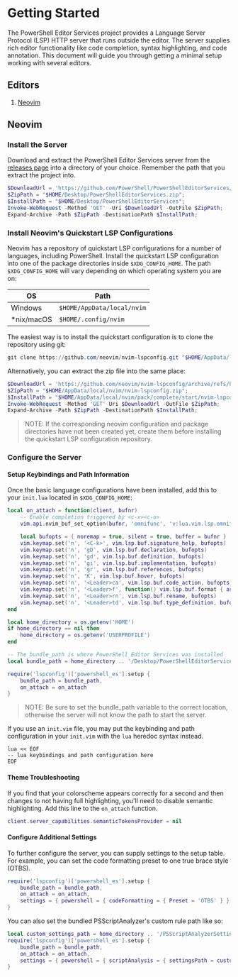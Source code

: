 # Getting Started
The PowerShell Editor Services project provides a Language Server Protocol (LSP)
HTTP server that runs outside the editor.  The server supplies rich editor
functionality like code completion, syntax highlighting, and code annotation.
This document will guide you through getting a minimal setup working with
several editors.

## Editors
1. [Neovim](#neovim)

## Neovim

### Install the Server
Download and extract the PowerShell Editor Services server from the
[releases page](https://github.com/PowerShell/PowerShellEditorServices/releases)
into a directory of your choice.  Remember the path that you extract the
project into.
```powershell
$DownloadUrl = 'https://github.com/PowerShell/PowerShellEditorServices/releases/latest/download/PowerShellEditorServices.zip';
$ZipPath = "$HOME/Desktop/PowerShellEditorServices.zip";
$InstallPath = "$HOME/Desktop/PowerShellEditorServices";
Invoke-WebRequest -Method 'GET' -Uri $DownloadUrl -OutFile $ZipPath;
Expand-Archive -Path $ZipPath -DestinationPath $InstallPath;
```

### Install Neovim's Quickstart LSP Configurations
Neovim has a repository of quickstart LSP configurations for a number of
languages, including PowerShell.  Install the quickstart LSP configuration into
one of the package directories inside `$XDG_CONFIG_HOME`.  The path
`$XDG_CONFIG_HOME` will vary depending on which operating system you are on:

| OS         | Path                       |
| ---------- | -------------------------- |
| Windows    | `$HOME/AppData/local/nvim` |
| *nix/macOS | `$HOME/.config/nvim`       |

The easiest way is to install the quickstart configuration is to clone the
repository using git:
```powershell
git clone https://github.com/neovim/nvim-lspconfig.git "$HOME/AppData/local/nvim/pack/complete/start/nvim-lspconfig"
```

Alternatively, you can extract the zip file into the same place:
```powershell
$DownloadUrl = 'https://github.com/neovim/nvim-lspconfig/archive/refs/heads/master.zip';
$ZipPath = "$HOME/AppData/local/nvim/nvim-lspconfig.zip";
$InstallPath = "$HOME/AppData/local/nvim/pack/complete/start/nvim-lspconfig";
Invoke-WebRequest -Method 'GET' Uri $DownloadUrl -OutFile $ZipPath;
Expand-Archive -Path $ZipPath -DestinationPath $InstallPath;
```

> NOTE: If the corresponding neovim configuration and package directories have
> not been created yet, create them before installing the quickstart LSP
> configuration repository.

### Configure the Server

#### Setup Keybindings and Path Information
Once the basic language configurations have been installed, add this to your
`init.lua` located in `$XDG_CONFIG_HOME`:
```lua
local on_attach = function(client, bufnr)
	-- Enable completion triggered by <c-x><c-o>
	vim.api.nvim_buf_set_option(bufnr, 'omnifunc', 'v:lua.vim.lsp.omnifunc')

	local bufopts = { noremap = true, silent = true, buffer = bufnr }
	vim.keymap.set('n', '<C-k>', vim.lsp.buf.signature_help, bufopts)
	vim.keymap.set('n', 'gD', vim.lsp.buf.declaration, bufopts)
	vim.keymap.set('n', 'gd', vim.lsp.buf.definition, bufopts)
	vim.keymap.set('n', 'gi', vim.lsp.buf.implementation, bufopts)
	vim.keymap.set('n', 'gr', vim.lsp.buf.references, bufopts)
	vim.keymap.set('n', 'K', vim.lsp.buf.hover, bufopts)
	vim.keymap.set('n', '<Leader>ca', vim.lsp.buf.code_action, bufopts)
	vim.keymap.set('n', '<Leader>f', function() vim.lsp.buf.format { async = true } end, bufopts)
	vim.keymap.set('n', '<Leader>rn', vim.lsp.buf.rename, bufopts)
	vim.keymap.set('n', '<Leader>td', vim.lsp.buf.type_definition, bufopts)
end

local home_directory = os.getenv('HOME')
if home_directory == nil then
    home_directory = os.getenv('USERPROFILE')
end

-- The bundle_path is where PowerShell Editor Services was installed
local bundle_path = home_directory .. '/Desktop/PowerShellEditorServices'

require('lspconfig')['powershell_es'].setup {
	bundle_path = bundle_path,
	on_attach = on_attach
}
```

> NOTE: Be sure to set the bundle_path variable to the correct location,
> otherwise the server will not know the path to start the server.

If you use an `init.vim` file, you may put the keybinding and path configuration
in your `init.vim` with the `lua` heredoc syntax instead.
```vim
lua << EOF
-- lua keybindings and path configuration here
EOF
```

#### Theme Troubleshooting
If you find that your colorscheme appears correctly for a second and then 
changes to not having full highlighting, you'll need to disable semantic 
highlighting. 
Add this line to the `on_attach` function.
```lua
client.server_capabilities.semanticTokensProvider = nil
```

#### Configure Additional Settings
To further configure the server, you can supply settings to the setup table.
For example, you can set the code formatting preset to one true brace style
(OTBS).
```lua
require('lspconfig')['powershell_es'].setup {
	bundle_path = bundle_path,
	on_attach = on_attach,
	settings = { powershell = { codeFormatting = { Preset = 'OTBS' } } }
}
```

You can also set the bundled PSScriptAnalyzer's custom rule path like so:
```lua
local custom_settings_path = home_directory .. '/PSScriptAnalyzerSettings.psd1'
require('lspconfig')['powershell_es'].setup {
	bundle_path = bundle_path,
	on_attach = on_attach,
	settings = { powershell = { scriptAnalysis = { settingsPath = custom_settings_path } } }
}
```
